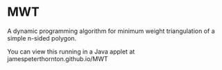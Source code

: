 MWT
===

A dynamic programming algorithm for minimum weight triangulation of a simple n-sided polygon.

You can view this running in a Java applet at jamespeterthornton.github.io/MWT
